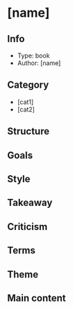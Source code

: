 # [name]

## Info
- Type: book
- Author: [name]

## Category
- [cat1]
- [cat2]

## Structure

## Goals

## Style

## Takeaway

## Criticism

## Terms

## Theme

## Main content